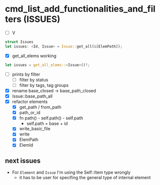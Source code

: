 # cmd_list_add_functionalities_and_filters (ISSUES)

- [ ] V 
```rust
struct Issues
let issues: <Id, Issue> = Issue::get_all(&[ElemPath]);
```
- [x] get_all_elems working
```rust
let issues = get_all_elems::<Issue>()?;
```
- [ ] prints by filter
    - [ ] filter by status
    - [ ] filter by tags, tag groups

- [x] rename base_closed -> base_path_closed
- [x] Issue::base_path_all
- [x] refactor elements
    - [x] get_path / from_path
    - [x] path_or_id
    - [x] fn path() - self.path() - self.path
        - self.path = base + id
    - [x] write_basic_file
    - [x] write
    - [x] ElemPath
    - [x] ElemId

## next issues

- For `Element` and `Issue` I'm using the Self::Item type wrongly
    - it has to be user for specifing the general type of internal element
